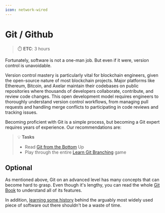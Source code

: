 ```yaml
---
icon: network-wired
---
```


# Git / Github

> ⏱️ **ETC**: 3 hours

Fortunately, software is not a one-man job. But even if it were, version control is unavoidable.

Version control mastery is particularly vital for blockchain engineers, given the open-source nature of most blockchain projects. Major platforms like Ethereum, Bitcoin, and Axelar maintain their codebases on public repositories where thousands of developers collaborate, contribute, and review code changes. This open development model requires engineers to thoroughly understand version control workflows, from managing pull requests and handling merge conflicts to participating in code reviews and tracking issues.

Becoming proficient with Git is a simple process, but becoming a Git expert requires years of experience. Our recommendations are:&#x20;

> 💡 **Tasks**
> *   Read [Git from the Bottom](https://jwiegley.github.io/git-from-the-bottom-up/) Up
> * Play through the entire [Learn Git Branching](https://learngitbranching.js.org/) game&#x20;

## Optional

As mentioned above, Git on an advanced level has many concepts that can become hard to grasp. Even though it's lengthy, you can read the whole [Git Book](https://git-scm.com/book/en/v2) to understand all of its features.&#x20;

In addition, [learning some history](https://www.linuxjournal.com/content/git-origin-story) behind the arguably most widely used piece of software out there shouldn't be a waste of time.